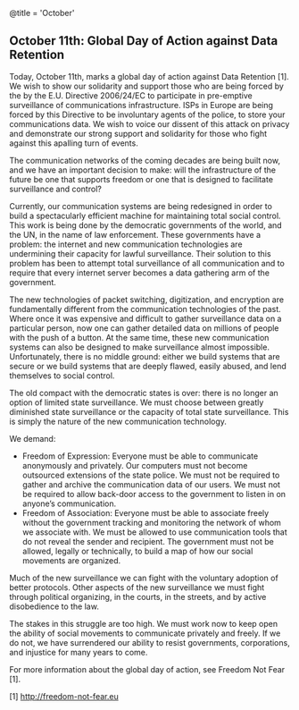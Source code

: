 @title = 'October'

## October 11th: Global Day of Action against Data Retention

Today, October 11th, marks a global day of action against Data Retention
[1]. We wish to show our solidarity and support those who are being
forced by the by the E.U. Directive 2006/24/EC to participate in
pre-emptive surveillance of communications infrastructure. ISPs in
Europe are being forced by this Directive to be involuntary agents of
the police, to store your communications data. We wish to voice our
dissent of this attack on privacy and demonstrate our strong support and
solidarity for those who fight against this apalling turn of events.

The communication networks of the coming decades are being built now,
and we have an important decision to make: will the infrastructure of
the future be one that supports freedom or one that is designed to
facilitate surveillance and control?

Currently, our communication systems are being redesigned in order to
build a spectacularly efficient machine for maintaining total social
control. This work is being done by the democratic governments of the
world, and the UN, in the name of law enforcement. These governments
have a problem: the internet and new communication technologies are
undermining their capacity for lawful surveillance. Their solution to
this problem has been to attempt total surveillance of all communication
and to require that every internet server becomes a data gathering arm
of the government.

The new technologies of packet switching, digitization, and encryption
are fundamentally different from the communication technologies of the
past. Where once it was expensive and difficult to gather surveillance
data on a particular person, now one can gather detailed data on
millions of people with the push of a button. At the same time, these
new communication systems can also be designed to make surveillance
almost impossible. Unfortunately, there is no middle ground: either we
build systems that are secure or we build systems that are deeply
flawed, easily abused, and lend themselves to social control. 

The old compact with the democratic states is over: there is no longer
an option of limited state surveillance. We must choose between greatly
diminished state surveillance or the capacity of total state
surveillance. This is simply the nature of the new communication
technology. 

We demand:

* Freedom of Expression: Everyone must be able to communicate
anonymously and privately. Our computers must not become outsourced
extensions of the state police. We must not be required to gather and
archive the communication data of our users. We must not be required to
allow back-door access to the government to listen in on anyone’s
communication.
* Freedom of Association: Everyone must be able to associate freely
without the government tracking and monitoring the network of whom we
associate with. We must be allowed to use communication tools that do
not reveal the sender and recipient. The government must not be allowed,
legally or technically, to build a map of how our social movements are
organized. 

Much of the new surveillance we can fight with the voluntary adoption of
better protocols. Other aspects of the new surveillance we must fight
through political organizing, in the courts, in the streets, and by
active disobedience to the law. 

The stakes in this struggle are too high. We must work now to keep open
the ability of social movements to communicate privately and freely. If
we do not, we have surrendered our ability to resist governments,
corporations, and injustice for many years to come.


For more information about the global day of action, see Freedom Not
Fear [1].

[1] http://freedom-not-fear.eu
